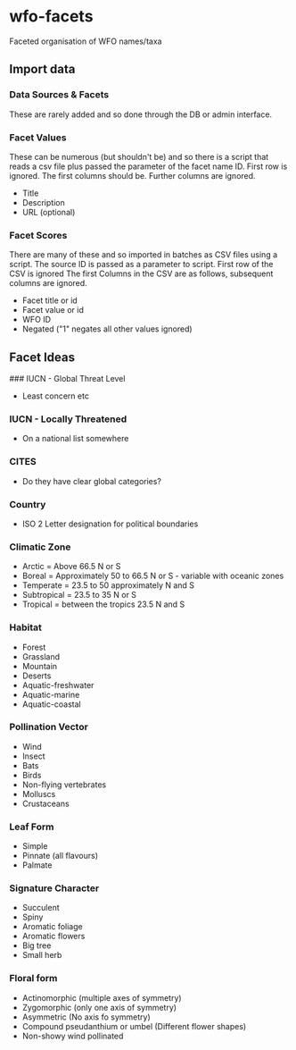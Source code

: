 # wfo-facets
Faceted organisation of WFO names/taxa

## Import data

### Data Sources & Facets
These are rarely added and so done through the DB or admin interface.

### Facet Values
These can be numerous (but shouldn't be) and so there is a script that reads 
a csv file plus passed the parameter of the facet name ID. First row is ignored. 
The first columns should be. Further columns are ignored.
- Title
- Description
- URL (optional)

### Facet Scores
There are many of these and so imported in batches as CSV files using a script.
The source ID is passed as a parameter to script.
First row of the CSV is ignored
The first Columns in the CSV are as follows, subsequent columns are ignored.
- Facet title or id 
- Facet value or id
- WFO ID
- Negated ("1" negates all other values ignored)

## Facet Ideas

### IUCN - Global Threat Level
- Least concern etc

### IUCN - Locally Threatened
- On a national list somewhere

### CITES 
- Do they have clear global categories?

### Country
- ISO 2 Letter designation for political boundaries

### Climatic Zone
- Arctic = Above 66.5 N or S
- Boreal = Approximately 50 to 66.5 N or S - variable with oceanic zones
- Temperate = 23.5 to 50 approximately N and S
- Subtropical = 23.5 to 35 N or S
- Tropical = between the tropics 23.5 N and S

### Habitat
- Forest
- Grassland
- Mountain
- Deserts
- Aquatic-freshwater
- Aquatic-marine
- Aquatic-coastal

### Pollination Vector
- Wind
- Insect
- Bats
- Birds
- Non-flying vertebrates
- Molluscs
- Crustaceans

### Leaf Form
- Simple
- Pinnate (all flavours)
- Palmate

### Signature Character
- Succulent
- Spiny
- Aromatic foliage
- Aromatic flowers
- Big tree
- Small herb

### Floral form
- Actinomorphic (multiple axes of symmetry)
- Zygomorphic (only one axis of symmetry)
- Asymmetric (No axis fo symmetry)
- Compound pseudanthium or umbel (Different flower shapes)
- Non-showy wind pollinated

